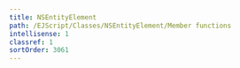 ```yaml
---
title: NSEntityElement
path: /EJScript/Classes/NSEntityElement/Member functions
intellisense: 1
classref: 1
sortOrder: 3061
---
```





